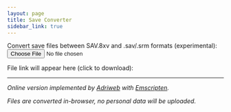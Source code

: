 ```yaml
---
layout: page
title: Save Converter
sidebar_link: true
---
```


<link rel="stylesheet" href="{{ site.baseurl }}/assets/css/bootstrap.css">
<link rel="stylesheet" href="{{ site.baseurl }}/assets/css/bootstrap-theme.css">
<style>
    #buttonsContainer button { margin-right: 5px; }
    #dlList li { display: inline-block; }
    #dlList li:before { content: '\2022'; margin-left: 0.5em; margin-right: 0.25em; }
</style>

Convert save files between SAV.8xv and .sav/.srm formats (experimental): <input style="display: inline-block" type="file" accept=".8xv,.sav,.srm" onChange="fileLoad(event)"/>

File link will appear here (click to download):
<ul id="dlList"></ul>

<div id="buttonsContainer"></div>

-----

*Online version implemented by [Adriweb](https://github.com/adriweb) with [Emscripten](http://emscripten.org/).*

*Files are converted in-browser, no personal data will be uploaded.*

<script src="convertsav-utils.js"></script>
<script>
    var script = document.createElement('script');
    script.src = "convertsav.js";
    document.body.appendChild(script);
</script>
